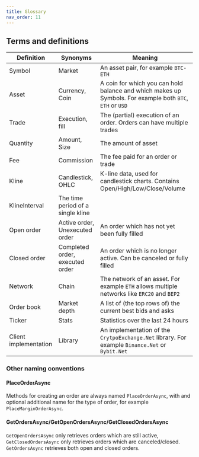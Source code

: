```yaml
---
title: Glossary
nav_order: 11
---
```

## Terms and definitions

|Definition|Synonyms|Meaning|
|----------|--------|-------|
|Symbol|Market|An asset pair, for example `BTC-ETH`|
|Asset|Currency, Coin|A coin for which you can hold balance and which makes up Symbols. For example both `BTC`, `ETH` or `USD`|
|Trade|Execution, fill|The (partial) execution of an order. Orders can have multiple trades|
|Quantity|Amount, Size|The amount of asset|
|Fee|Commission|The fee paid for an order or trade|
|Kline|Candlestick, OHLC|K-line data, used for candlestick charts. Contains Open/High/Low/Close/Volume|
|KlineInterval|The time period of a single kline|
|Open order|Active order, Unexecuted order|An order which has not yet been fully filled|
|Closed order|Completed order, executed order|An order which is no longer active. Can be canceled or fully filled|
|Network|Chain|The network of an asset. For example `ETH` allows multiple networks like `ERC20` and `BEP2`|
|Order book|Market depth|A list of (the top rows of) the current best bids and asks|
|Ticker|Stats|Statistics over the last 24 hours|
|Client implementation|Library|An implementation of the `CrytpoExchange.Net` library. For example `Binance.Net` or `Bybit.Net`|

### Other naming conventions
#### PlaceOrderAsync
Methods for creating an order are always named `PlaceOrderAsync`, with and optional additional name for the type of order, for example `PlaceMarginOrderAsync`.

#### GetOrdersAsync/GetOpenOrdersAsync/GetClosedOrdersAsync
`GetOpenOrdersAsync` only retrieves orders which are still active, `GetClosedOrdersAsync` only retrieves orders which are canceled/closed. `GetOrdersAsync` retrieves both open and closed orders.